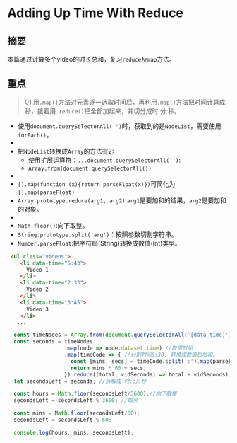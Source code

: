 # Adding Up Time With Reduce

## 摘要

本篇通过计算多个video的时长总和，复习`reduce`及`map`方法。

## 重点

>01.用`.map()`方法对元素逐一选取时间后，再利用`.map()`方法把时间计算成秒，接着用`.reduce()`把全部加起来，并切分成时:分:秒。

- 使用`document.querySelectorAll('')`时，获取到的是`NodeList`，需要使用`forEach()`。
- 
- 把`NodeList`转换成`Array`的方法有2:
  - 使用扩展运算符：`...document.querySelectorAll('')`:
  - `Array.from(document.querySelectorAll())`
- 
- `[].map(function (x){return parseFloat(x)})`可简化为`[].map(parseFloat)`
- `Array.prototype.reduce(arg1, arg2)`:`arg1`是要加和的结果，`arg2`是要加和的对象。
- 
- `Math.floor()`:向下取整。
- `String.prototype.split('arg')`：按照参数切割字符串。
- `Number.parseFloat`:把字符串(String)转换成数值(Int)类型。

```html
 <ul class="videos">
    <li data-time="5:43">
      Video 1
    </li>
    <li data-time="2:33">
      Video 2
    </li>
    <li data-time="3:45">
      Video 3
    </li>
   ...
   ```


```javascript
  const timeNodes = Array.from(document.querySelectorAll('[data-time]'));
  const seconds = timeNodes
                  .map(node => node.dataset.time) //取得时间
                  .map(timeCode => { //分割时间6:30, 转换成数值后加和。
                    const [mins, secs] = timeCode.split(':').map(parseFloat);
                    return mins * 60 + secs;
                  }).reduce((total, vidSeconds) => total + vidSeconds);
  let secondsLeft = seconds; //拆解成 时:分:秒

  const hours = Math.floor(secondsLeft/3600);//向下取整
  secondsLeft = secondsLeft % 3600; //取余

  const mins = Math.floor(secondsLeft/60);
  secondsLeft = secondsLeft % 60;

  console.log(hours, mins, secondsLeft);
```
